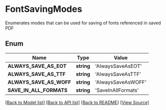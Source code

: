 # FontSavingModes
Enumerates modes that can be used for saving of fonts
referenced in saved PDF 
            

## Enum
Name | Type | Value
------------ | ------------- | -------------
**ALWAYS_SAVE_AS_EOT** | **string** | 'AlwaysSaveAsEOT'
**ALWAYS_SAVE_AS_TTF** | **string** | 'AlwaysSaveAsTTF'
**ALWAYS_SAVE_AS_WOFF** | **string** | 'AlwaysSaveAsWOFF'
**SAVE_IN_ALL_FORMATS** | **string** | 'SaveInAllFormats'

[[Back to Model list]](../README.md#documentation-for-models) [[Back to API list]](../README.md#documentation-for-api-endpoints) [[Back to README]](../README.md) [[View Source]](../src/Aspose/PDF/Model/FontSavingModes.php)

